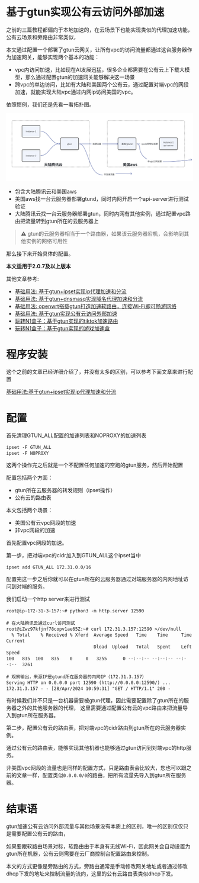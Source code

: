 # 基于gtun实现公有云访问外部加速
之前的三篇教程都偏向于本地加速的，在云场景下也能实现类似的代理加速功能，公有云场景和旁路由非常类似，

本文通过配置一个部署了gtun云网关，让所有vpc的访问流量都通过这台服务器作为加速网关，能够实现两个基本的功能：

- vpc内访问加速，比如现在AI发展迅猛，很多企业都需要在公有云上下载大模型，那么通过配置gtun的加速网关能够解决这一场景
- 跨vpc的单边访问，比如有大陆和美国两个公有云，通过配置对端vpc的网段加速，就能实现大陆vpc通过内网ip访问美国的vpc。

依照惯例，我们还是先看一看拓扑图。

![img.png](assets/public_cloud_topology.png)

- 包含大陆腾讯云和美国aws
- 美国aws找一台云服务器部署gtund，同时内网开启一个api-server进行测试验证
- 大陆腾讯云找一台云服务器部署gtun，同时内网有其他实例，通过配置vpc路由把流量转到gtun所在的云服务器上

> ⚠️
> gtun的云服务器相当于一个路由器，如果该云服务器宕机，会影响到其他实例的网络可用性

那么接下来开始具体的配置。

**本文适用于2.0.7及以上版本**

其他文章参考:

- [基础用法: 基于gtun+ipset实现ip代理加速和分流](./基础用法:基于gtun+ipset实现ip代理加速和分流.md)
- [基础用法: 基于gtun+dnsmasq实现域名代理加速和分流](./基础用法:基于gtun+dnsmasq实现域名代理加速和分流.md)
- [基础用法: openwrt搭载gtun打造加速软路由，连接Wi-Fi即可畅游网络](./基础用法:openwrt搭载gtun打造加速软路由，连接Wi-Fi即可畅游网络.md)
- [基础用法: 基于gtun实现公有云访问外部加速](./基础用法:基于gtun实现公有云访问外部加速.md)
- [玩转N1盒子：基于gtun实现的tiktok加速路由](./玩转N1盒子:基于gtun实现的tiktok加速路由.md)
- [玩转N1盒子：基于gtun实现的游戏加速盒](./玩转N1盒子:基于gtun实现的游戏加速盒.md)

# 程序安装
这个之前的文章已经详细介绍了，并没有太多的区别，可以参考下面文章来进行配置

[基础用法:基于gtun+ipset实现ip代理加速和分流](./基础用法:基于gtun+ipset实现ip代理加速和分流.md)

# 配置
首先清理GTUN_ALL配置的加速列表和NOPROXY的加速列表

```shell
ipset -F GTUN_ALL
ipset -F NOPROXY
```

这两个操作完之后就是一个不配置任何加速的空跑的gtun服务，然后开始配置

配置包括两个方面：

- gtun所在云服务器的转发规则（ipset操作）
- 公有云的路由表

本文包括两个场景：

- 美国公有云vpc网段的加速
- 非vpc网段的加速

首先配置vpc网段的加速。

第一步，把对端vpc的cidr加入到GTUN_ALL这个ipset当中

```shell
ipset add GTUN_ALL 172.31.0.0/16 
```

配置完这一步之后你就可以在gtun所在的云服务器通过对端服务器的内网地址访问到对端的服务。

我们启动一个http server来进行测试

```shell
root@ip-172-31-3-157:~# python3 -m http.server 12590

# 在大陆腾讯云通过curl访问测试
root@iZwz97kfjnf78copv1ae65Z:~# curl 172.31.3.157:12590 >/dev/null
  % Total    % Received % Xferd  Average Speed   Time    Time     Time  Current
                                 Dload  Upload   Total   Spent    Left  Speed
100   835  100   835    0     0   3255      0 --:--:-- --:--:-- --:--:--  3261

# 观察输出，来源IP是gtund所在服务器的内网IP（172.31.3.157）
Serving HTTP on 0.0.0.0 port 12590 (http://0.0.0.0:12590/) ...
172.31.3.157 - - [28/Apr/2024 10:59:31] "GET / HTTP/1.1" 200 -

```

有时候我们并不只是一台机器需要被gtun代理，因此需要配置除了gtun所在的服务器之外的其他服务器的代理，
这里需要通过配置公有云的vpc路由来把流量导入到gtun所在服务器。

第二步，配置公有云的路由表，把对端vpc的cidr路由到gtun所在的云服务器实例。

通过公有云的路由表，能够实现其他机器也能够通过gtun访问到对端vpc的http服务。

非美国vpc网段的流量也是同样的配置方式，只是路由表会比较大，您也可以跟之前的文章一样，配置类似`0.0.0.0/0`的路由，把所有流量先导入到gtun所在服务器。

# 结束语
gtun加速公有云访问外部流量与其他场景没有本质上的区别，唯一的区别仅仅只是需要配置公有云的路由，

如果要跟软路由场景对标，软路由由于本身有无线Wi-Fi，因此网关会自动设置为gtun所在机器，公有云则需要在云厂商控制台配置路由来控制。

本文的方式更像是旁路由的方式，旁路由通常是手动修改网关地址或者通过修改dhcp下发的地址来控制流量的流向，这里的公有云路由表类似dhcp下发。